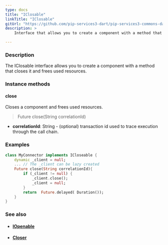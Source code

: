 ```yaml
---
type: docs
title: "IClosable"
linkTitle: "IClosable"
gitUrl: "https://github.com/pip-services3-dart/pip-services3-commons-dart"
description: >
    Interface that allows you to create a component with a method that closes it and frees used resources.

---
```


### Description

The IClosable interface allows you to create a component with a method that closes it and frees used resources.

### Instance methods

#### close
Closes a component and frees used resources.

> Future close(String correlationId)

- **correlationId**: String - (optional) transaction id used to trace execution through the call chain.

### Examples
```dart
class MyConnector implements ICloseable {
    dynamic _client = null;
    ... // The _client can be lazy created
    Future close(String correlationId){
        if (_client != null) {
            _client.close();
            _client = null;
        }
        return  Future.delayed( Duration());
    }
}

```

### See also
- #### [IOpenable](../iopenable)
- #### [Closer](../closer)
